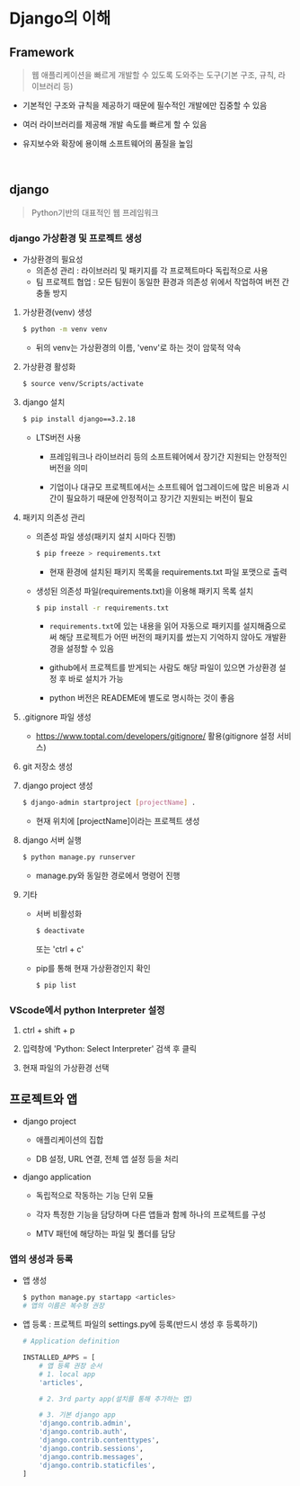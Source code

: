 # Django의 이해

## Framework

> 웹 애플리케이션을 빠르게 개발할 수 있도록 도와주는 도구(기본 구조, 규칙, 라이브러리 등)

- 기본적인 구조와 규칙을 제공하기 때문에 필수적인 개발에만 집중할 수 있음

- 여러 라이브러리를 제공해 개발 속도를 빠르게 할 수 있음

- 유지보수와 확장에 용이해 소프트웨어의 품질을 높임

<br>

## django

> Python기반의 대표적인 웹 프레임워크

### django 가상환경 및 프로젝트 생성

* 가상환경의 필요성
  - 의존성 관리 : 라이브러리 및 패키지를 각 프로젝트마다 독립적으로 사용
  - 팀 프로젝트 협업 : 모든 팀원이 동일한 환경과 의존성 위에서 작업하여 버전 간 충돌 방지


1. 가상환경(venv) 생성
    ```bash
    $ python -m venv venv
    ```
    - 뒤의 venv는 가상환경의 이름, 'venv'로 하는 것이 암묵적 약속


2. 가상환경 활성화
    ```bash
    $ source venv/Scripts/activate
    ```


3. django 설치
    ```bash
    $ pip install django==3.2.18
    ```
    - LTS버전 사용
      - 프레임워크나 라이브러리 등의 소프트웨어에서 장기간 지원되는 안정적인 버전을 의미

      - 기업이나 대규모 프로젝트에서는 소프트웨어 업그레이드에 많은 비용과 시간이 필요하기 때문에 안정적이고 장기간 지원되는 버전이 필요



4. 패키지 의존성 관리
    - 의존성 파일 생성(패키지 설치 시마다 진행)
      ```bash
      $ pip freeze > requirements.txt
      ```
      - 현재 환경에 설치된 패키지 목록을 requirements.txt 파일 포맷으로 출력

    - 생성된 의존성 파일(requirements.txt)을 이용해 패키지 목록 설치
      ```bash
      $ pip install -r requirements.txt
      ```
      - `requirements.txt`에 있는 내용을 읽어 자동으로 패키지를 설지해줌으로써 해당 프로젝트가 어떤 버전의 패키지를 썼는지 기억하지 않아도 개발환경을 설정할 수 있음
      
      - github에서 프로젝트를 받게되는 사람도 해당 파일이 있으면 가상환경 설정 후 바로 설치가 가능

      - python 버전은 READEME에 별도로 명시하는 것이 좋음

5. .gitignore 파일 생성
    - https://www.toptal.com/developers/gitignore/ 활용(gitignore 설정 서비스)


6. git 저장소 생성


7. django project 생성
    ```bash
    $ django-admin startproject [projectName] .
    ```
    - 현재 위치에 [projectName]이라는 프로젝트 생성


8. django 서버 실행
    ```bash
    $ python manage.py runserver
    ```
    - manage.py와 동일한 경로에서 명령어 진행

9. 기타
    - 서버 비활성화
      ```bash
      $ deactivate
      ```
      또는 'ctrl + c'
    
    - pip를 통해 현재 가상환경인지 확인
      ```bash
      $ pip list
      ```

### VScode에서 python Interpreter 설정

1. ctrl + shift + p

2. 입력창에 'Python: Select Interpreter' 검색 후 클릭

3. 현재 파일의 가상환경 선택


## 프로젝트와 앱

- django project
  - 애플리케이션의 집합

  - DB 설정, URL 연결, 전체 앱 설정 등을 처리

- django application
  - 독립적으로 작동하는 기능 단위 모듈

  - 각자 특정한 기능을 담당하며 다른 앱들과 함께 하나의 프로젝트를 구성

  - MTV 패턴에 해당하는 파일 및 폴더를 담당

### 앱의 생성과 등록

- 앱 생성
  ```bash
  $ python manage.py startapp <articles>
  # 앱의 이름은 복수형 권장
  ```

- 앱 등록 : 프로젝트 파일의 settings.py에 등록(반드시 생성 후 등록하기)
  ```python
  # Application definition

  INSTALLED_APPS = [
      # 앱 등록 권장 순서
      # 1. local app
      'articles',

      # 2. 3rd party app(설치를 통해 추가하는 앱)

      # 3. 기본 django app
      'django.contrib.admin',
      'django.contrib.auth',
      'django.contrib.contenttypes',
      'django.contrib.sessions',
      'django.contrib.messages',
      'django.contrib.staticfiles',
  ]
  ```

<br>





